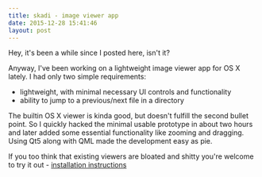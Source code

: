```yaml
---
title: skadi - image viewer app
date: 2015-12-28 15:41:46
layout: post
---
```


Hey, it's been a while since I posted here, isn't it?

Anyway, I've been working on a lightweight image viewer app for OS X lately. I had only two simple requirements:

- lightweight, with minimal necessary UI controls and functionality
- ability to jump to a previous/next file in a directory

The builtin OS X viewer is kinda good, but doesn't fulfill the second bullet point. So I quickly hacked the minimal usable prototype in about two hours and later added some essential functionality like zooming and dragging. Using Qt5 along with QML made the development easy as pie.

If you too think that existing viewers are bloated and shitty you're welcome to try it out - [installation instructions](https://github.com/galymzhan/skadi)
